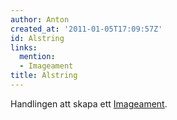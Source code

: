 ```yaml
---
author: Anton
created_at: '2011-01-05T17:09:57Z'
id: Alstring
links:
  mention:
  - Imageament
title: Alstring
---
```


Handlingen att skapa ett [Imageament].

  [Imageament]: Imageament
